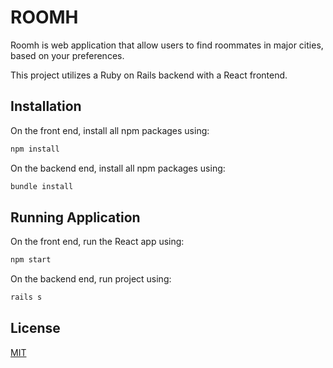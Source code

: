 # ROOMH

Roomh is web application that allow users to find roommates in major cities, based on your preferences.

This project utilizes a Ruby on Rails backend with a React frontend.

## Installation

On the front end, install all npm packages using: 

```bash
npm install
```

On the backend end, install all npm packages using: 

```bash
bundle install
```

## Running Application

On the front end, run the React app using:

```bash
npm start
```

On the backend end, run project using: 

```bash
rails s
```

## License
[MIT](https://choosealicense.com/licenses/mit/)
